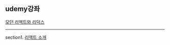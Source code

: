## udemy강좌

[모던 리엑트와 리덕스](https://www.udemy.com/react-redux-korean/learn/v4/overview)

---------------

section1. [리액트 소개](./Section1.md)